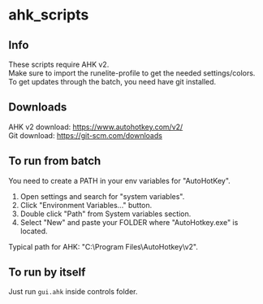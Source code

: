 # ahk_scripts

## Info
These scripts require AHK v2.  
Make sure to import the runelite-profile to get the needed settings/colors.  
To get updates through the batch, you need have git installed.

## Downloads
AHK v2 download: https://www.autohotkey.com/v2/  
Git download: https://git-scm.com/downloads

## To run from batch
You need to create a PATH in your env variables for "AutoHotKey".

1. Open settings and search for "system variables".
2. Click "Environment Variables..." button.
3. Double click "Path" from System variables section.
4. Select "New" and paste your FOLDER where "AutoHotkey.exe" is located.

Typical path for AHK: "C:\Program Files\AutoHotkey\v2".

## To run by itself
Just run `gui.ahk` inside controls folder.
